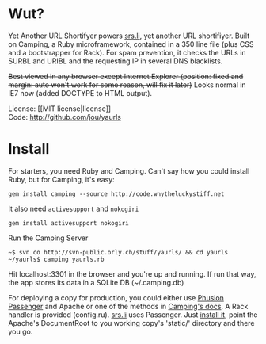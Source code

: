 # Wut?

Yet Another URL Shortifyer powers [srs.li](http://srs.li), yet another URL shortifiyer. Built on Camping, a Ruby microframework, contained in a 350 line file (plus CSS and a bootstrapper for Rack). For spam prevention, it checks the URLs in SURBL and URIBL and the requesting IP in several DNS blacklists.

<del>Best viewed in any browser except Internet Explorer (position: fixed and margin: auto won't work for some reason, will fix it later)</del> Looks normal in IE7 now (added DOCTYPE to HTML output).

License: [[MIT license|license]]    
Code: <http://github.com/jou/yaurls>

# Install

For starters, you need Ruby and Camping. Can't say how you could install Ruby, but for Camping, it's easy:

    gem install camping --source http://code.whytheluckystiff.net
    
It also need `activesupport` and `nokogiri`

    gem install activesupport nokogiri

Run the Camping Server

    ~$ svn co http://svn-public.orly.ch/stuff/yaurls/ && cd yaurls
    ~/yaurls$ camping yaurls.rb

Hit localhost:3301 in the browser and you're up and running. If run that way, the app stores its data in a SQLite DB (~/.camping.db)

For deploying a copy for production, you could either use [Phusion Passenger](http://www.modrails.com/) and Apache or one of the methods in [Camping's docs](http://code.whytheluckystiff.net/camping/wiki/TheCampingServer). A Rack handler is provided (config.ru). [srs.li](http://srs.li/) uses Passenger. Just [install it](http://www.modrails.com/documentation/Users%20guide.html#_installing_phusion_passenger), point the Apache's DocumentRoot to you working copy's 'static/' directory and there you go.